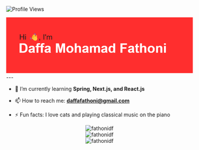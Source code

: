 ![Profile Views](https://komarev.com/ghpvc/?username=fathonidf&style=for-the-badge)
<div align="center">
  <img src="header.png"/>
</div>
---

- 🌱 I’m currently learning **Spring, Next.js, and React.js**
  
- 📫 How to reach me: **daffafathoni@gmail.com**
  
- ⚡ Fun facts: I love cats and playing classical music on the piano


<div align="center">
  <img src="https://github-readme-stats.vercel.app/api/top-langs/?username=fathonidf&layout=compact&theme=ambient_gradient" alt="fathonidf" />
</div>
<div align="center">
  <img src="https://github-readme-streak-stats.herokuapp.com/?user=fathonidf&theme=ambient_gradient" alt="fathonidf" />
</div>
<div align="center">
  <img src="https://github-readme-stats.vercel.app/api?username=fathonidf&show_icons=true&locale=en&theme=ambient_gradient" alt="fathonidf" />
</div>
